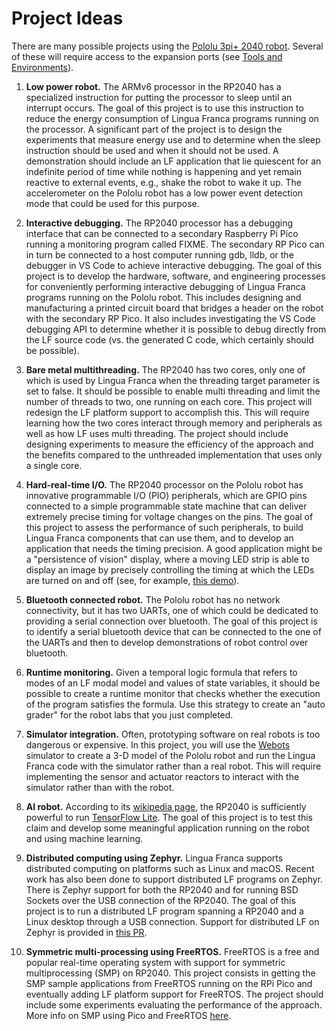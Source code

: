 # Project Ideas

There are many possible projects using the [Pololu 3pi+ 2040 robot](https://www.pololu.com/docs/0J86).  Several of these will require access to the expansion ports (see [Tools and Environments](./Tools.md)).

1. **Low power robot.**  The ARMv6 processor in the RP2040 has a specialized instruction for putting the processor to sleep until an interrupt occurs.  The goal of this project is to use this instruction to reduce the energy consumption of Lingua Franca programs running on the processor.  A significant part of the project is to design the experiments that measure energy use and to determine when the sleep instruction should be used and when it should not be used.  A demonstration should include an LF application that lie quiescent for an indefinite period of time while nothing is happening and yet remain reactive to external events, e.g., shake the robot to wake it up.  The accelerometer on the Pololu robot has a low power event detection mode that could be used for this purpose.

2. **Interactive debugging.** The RP2040 processor has a debugging interface that can be connected to a secondary Raspberry Pi Pico running a monitoring program called FIXME.  The secondary RP Pico can in turn be connected to a host computer running gdb, lldb, or the debugger in VS Code to achieve interactive debugging.  The goal of this project is to develop the hardware, software, and engineering processes for conveniently performing interactive debugging of Lingua Franca programs running on the Pololu robot. This includes designing and manufacturing a printed circuit board that bridges a header on the robot with the secondary RP Pico. It also includes investigating the VS Code debugging API to determine whether it is possible to debug directly from the LF source code (vs. the generated C code, which certainly should be possible). 

3. **Bare metal multithreading.**  The RP2040 has two cores, only one of which is used by Lingua Franca when the threading target parameter is set to false.  It should be possible to enable multi threading and limit the number of threads to two, one running on each core.  This project will redesign the LF platform support to accomplish this.  This will require learning how the two cores interact through memory and peripherals as well as how LF uses multi threading.  The project should include designing experiments to measure the efficiency of the approach and the benefits compared to the unthreaded implementation that uses only a single core.

4. **Hard-real-time I/O.** The RP2040 processor on the Pololu robot has innovative programmable I/O (PIO) peripherals, which are GPIO pins connected to a simple programmable state machine that can deliver extremely precise timing for voltage changes on the pins. The goal of this project to assess the performance of such peripherals, to build Lingua Franca components that can use them, and to develop an application that needs the timing precision. A good application might be a "persistence of vision" display, where a moving LED strip is able to display an image by precisely controlling the timing at which the LEDs are turned on and off (see, for example, [this demo](https://youtu.be/vRa5mGe45jk)).

5. **Bluetooth connected robot.**  The Pololu robot has no network connectivity, but it has two UARTs, one of which could be dedicated to providing a serial connection over bluetooth. The goal of this project is to identify a serial bluetooth device that can be connected to the one of the UARTs and then to develop demonstrations of robot control over bluetooth.

6. **Runtime monitoring.**  Given a temporal logic formula that refers to modes of an LF modal model and values of state variables, it should be possible to create a runtime monitor that checks whether the execution of the program satisfies the formula.  Use this strategy to create an "auto grader" for the robot labs that you just completed.

7. **Simulator integration.**  Often, prototyping software on real robots is too dangerous or expensive.  In this project, you will use the [Webots](https://en.wikipedia.org/wiki/Webots) simulator to create a 3-D model of the Pololu robot and run the Lingua Franca code with the simulator rather than a real robot.  This will require implementing the sensor and actuator reactors to interact with the simulator rather than with the robot.

8. **AI robot.**  According to its [wikipedia page](https://en.wikipedia.org/wiki/RP2040), the RP2040 is sufficiently powerful to run [TensorFlow Lite](https://en.wikipedia.org/wiki/TensorFlow#TensorFlow_Lite). The goal of this project is to test this claim and develop some meaningful application running on the robot and using machine learning.

9. **Distributed computing using Zephyr.** Lingua Franca supports distributed computing on platforms such as Linux and macOS. Recent work has also been done to support distributed LF programs on Zephyr. There is Zephyr support for both the RP2040 and for running BSD Sockets over the USB connection of the RP2040. The goal of this project is to run a distributed LF program spanning a RP2040 and a Linux desktop through a USB connection. Support for distributed LF on Zephyr is provided in [this PR](https://github.com/lf-lang/reactor-c/pull/232).

10. **Symmetric multi-processing using FreeRTOS.** FreeRTOS is a free and popular real-time operating system with support for symmetric multiprocessing (SMP) on RP2040. This project consists in getting the SMP sample applications from FreeRTOS running on the RPi Pico and eventually adding LF platform support for FreeRTOS. The project should include some experiments evaluating the performance of the approach. More info on SMP using Pico and FreeRTOS [here](https://freertos.org/smp-demos-for-the-raspberry-pi-pico-board.html).